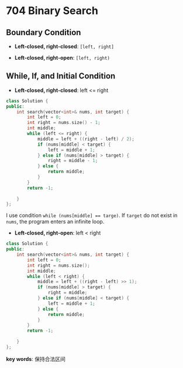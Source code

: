 # 704 Binary Search

## Boundary Condition

- **Left-closed, right-closed**: `[left, right]`

- **Left-closed, right-open**: `[left, right)`

## While, If, and Initial Condition

- **Left-closed, right-closed**: left <= right

```cpp
class Solution {
public:
    int search(vector<int>& nums, int target) {
        int left = 0;
        int right = nums.size() - 1;
        int middle; 
        while (left <= right) {
            middle = left + ((right - left) / 2);
            if (nums[middle] < target) {
                left = middle + 1;
            } else if (nums[middle] > target) {
                right = middle - 1;
            } else {
                return middle;
            }
        }
        return -1;
        
    }
};
```
I use condition `while (nums[middle] == targe)`. If `target` do not exist in `nums`, the program enters an infinite loop. 

- **Left-closed, right-open**: left < right
```cpp
class Solution {
public:
    int search(vector<int>& nums, int target) {
        int left = 0;
        int right = nums.size();
        int middle;
        while (left < right) {
            middle = left + ((right - left) >> 1);
            if (nums[middle] > target) {
                right = middle;
            } else if (nums[middle] < target) {
                left = middle + 1;
            } else {
                return middle;
            }
        }
        return -1;
        
    }
};
``` 
**key words**: 保持合法区间


